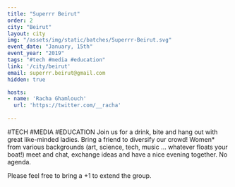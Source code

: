 ```yaml
---
title: "Superrr Beirut"
order: 2
city: "Beirut"
layout: city
img: "/assets/img/static/batches/Superrr-Beirut.svg"
event_date: "January, 15th"
event_year: "2019"
tags: "#tech #media #education"
link: '/city/beirut'
email: superrr.beirut@gmail.com
hidden: true

hosts:
- name: 'Racha Ghamlouch'
  url: 'https://twitter.com/__racha'
  
---
```


#TECH #MEDIA #EDUCATION
Join us for a drink, bite and hang out with great like-minded ladies. Bring a friend to diversify our crowd! Women* from various backgrounds (art, science, tech, music … whatever floats your boat!) meet and chat, exchange ideas and have a nice evening together. No agenda. 

Please feel free to bring a +1 to extend the group.
